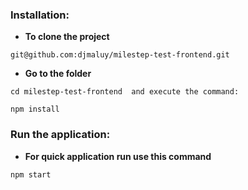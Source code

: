 ### Installation:

- **To clone the project**

```
git@github.com:djmaluy/milestep-test-frontend.git

```

- **Go to the folder**

```
cd milestep-test-frontend  and execute the command:

npm install

```

### Run the application:

- **For quick application run use this command**

```
npm start

```

<!--

страница профайла (редактирование)            +
Переписать проект на сагу                     +
дизайн                                        +
загрузка картинки к задаче - прикрепить файл  +
Добавить пагинацию для tasks (метериаловскую) +
Добавить pdf file как вложение к задачам      +
Навигация ссылок и подсветить текущую страницу  +
поиск делай по заголовкам тасок + debounce (Живой поиск) +
Имедж кроппер для аватарки                    +
Переписать на БЭМ
Переписать на SASS (scss)
заюзай sass
можешь юзать sass модули
Добавить jsonapi.rb гем на беке для сериалайзера и пагинации



5 категорий для тасок, по типу: работа, учёба, семья и т.д и
возможность для каждой таски в чекбоксе выбирать эти категории(типа, как теги)
причём. можно выбирать сразу от 1 до 5 вмсете.

-->
